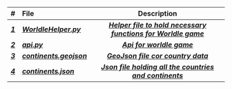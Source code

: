 | # | File | Description |
|:------|:------|:------:|
|***<a href = "https://github.com/AllysonKapers/4553-Spatial-DS-Moore/blob/main/Assignments/P05/WordleHelper.py"> 1 </a>*** | ***<a href = "https://github.com/AllysonKapers/4553-Spatial-DS-Moore/blob/main/Assignments/P05/WordleHelper.py">WorldleHelper.py</a>*** | ***<a href = "https://github.com/AllysonKapers/4553-Spatial-DS-Moore/blob/main/Assignments/P05/WordleHelper.py">Helper file to hold necessary functions for Worldle game</a>***|
|***<a href = "https://github.com/AllysonKapers/4553-Spatial-DS-Moore/blob/main/Assignments/P05/api.py"> 2 </a>*** | ***<a href = "https://github.com/AllysonKapers/4553-Spatial-DS-Moore/blob/main/Assignments/P05/api.py">api.py</a>*** | ***<a href = "https://github.com/AllysonKapers/4553-Spatial-DS-Moore/blob/main/Assignments/P05/api.py">Api for worldle game</a>***|
|***<a href = "https://github.com/AllysonKapers/4553-Spatial-DS-Moore/blob/main/Assignments/P05/continents.geojson">3</a>*** | ***<a href = "https://github.com/AllysonKapers/4553-Spatial-DS-Moore/blob/main/Assignments/P05/continents.geojson">continents.geojson</a>*** | ***<a href = "https://github.com/AllysonKapers/4553-Spatial-DS-Moore/blob/main/Assignments/P05/continents.geojson" >GeoJson file cor country data </a>***|
|***<a href = "https://github.com/AllysonKapers/4553-Spatial-DS-Moore/blob/main/Assignments/P05/continents.json">4</a>*** | ***<a href = "https://github.com/AllysonKapers/4553-Spatial-DS-Moore/blob/main/Assignments/P05/continents.json">continents.json</a>*** | ***<a href = "https://github.com/AllysonKapers/4553-Spatial-DS-Moore/blob/main/Assignments/P05/continents.json" >Json file holding all the countries and continents</a>***|
